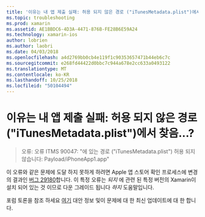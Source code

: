 ```yaml
---
title: '이유는 내 앱 제출 실패: 허용 되지 않은 경로 ("iTunesMetadata.plist")에서 찾음...?'
ms.topic: troubleshooting
ms.prod: xamarin
ms.assetid: AE1BBDC6-4D3A-4471-876B-FE28B6E59A24
ms.technology: xamarin-ios
author: lobrien
ms.author: laobri
ms.date: 04/03/2018
ms.openlocfilehash: a4d2769bb0cb4e119f1c90353657471b44eb6c7c
ms.sourcegitcommit: e268fd44422d0bbc7c944a678e2cc633a0493122
ms.translationtype: MT
ms.contentlocale: ko-KR
ms.lasthandoff: 10/25/2018
ms.locfileid: "50104494"
---
```

# <a name="why-does-my-app-submission-fail-with-disallowed-paths--itunesmetadataplist--found-at--"></a>이유는 내 앱 제출 실패: 허용 되지 않은 경로 ("iTunesMetadata.plist")에서 찾음...?

> 오류: 오류 ITMS 90047: "에 있는 경로 ("iTunesMetadata.plist") 허용 되지 않습니다: Payload/iPhoneApp1.app"

이 오류와 같은 문제에 도달 하지 못하게 하려면 Apple 앱 스토어 확인 프로세스에 변경의 결과인 [버그 29180](https://bugzilla.xamarin.com/show_bug.cgi?id=29180)합니다. 이 특정 오류는 _되지_ 에 관련 된 특정 버전의 Xamarin이 설치 되어 있는 것 이므로 다운 그레이드 됩니다 _하지_ 도움말입니다.

포럼 토론을 참조 하세요 [여기](https://forums.xamarin.com/discussion/40388/disallowed-paths-itunesmetadata-plist-found-at-when-submitting-to-app-store/p1) 대안 정보 및이 문제에 대 한 최신 업데이트에 대 한 합니다.
